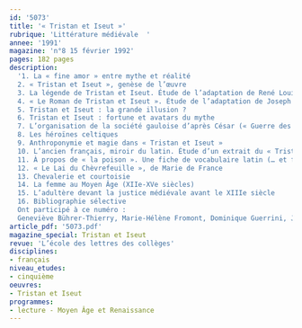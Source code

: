 ```yaml
---
id: '5073'
title: '« Tristan et Iseut »'
rubrique: 'Littérature médiévale  '
annee: '1991'
magazine: 'n°8 15 février 1992'
pages: 182 pages
description: 
  '1. La « fine amor » entre mythe et réalité
  2. « Tristan et Iseut », genèse de l’œuvre
  3. La légende de Tristan et Iseut. Étude de l’adaptation de René Louis (troisième)
  4. « Le Roman de Tristan et Iseut ». Étude de l’adaptation de Joseph Bédier (cinquième)
  5. Tristan et Iseut : la grande illusion ?
  6. Tristan et Iseut : fortune et avatars du mythe
  7. L’organisation de la société gauloise d’après César (« Guerre des Gaules », livre 6, chapitres 13 et 14)
  8. Les héroïnes celtiques
  9. Anthroponymie et magie dans « Tristan et Iseut »
  10. L’ancien français, miroir du latin. Étude d’un extrait du « Tristan » de Béroul
  11. À propos de « la poison ». Une fiche de vocabulaire latin (… et français)
  12. « Le Lai du Chèvrefeuille », de Marie de France
  13. Chevalerie et courtoisie
  14. La femme au Moyen Âge (XIIe-XVe siècles)
  15. L’adultère devant la justice médiévale avant le XIIIe siècle
  16. Bibliographie sélective
  Ont participé à ce numéro :
  Geneviève Bührer-Thierry, Marie-Hélène Fromont, Dominique Guerrini, Jean-Yves Guillaumin, Pépin de Labarde, Marc Le Person, Gérard-Guy Mouchel, Bruno Rémy, Marie-Odette Schmitt-Ardizio, Jean-Pierre Tusseau et Philippe Walter'
article_pdf: '5073.pdf'
magazine_special: Tristan et Iseut
revue: 'L’école des lettres des collèges'
disciplines:
- français
niveau_etudes:
- cinquième
oeuvres:
- Tristan et Iseut
programmes:
- lecture - Moyen Âge et Renaissance
---
```

